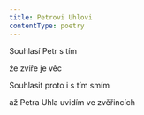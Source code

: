 ```yaml
---
title: Petrovi Uhlovi
contentType: poetry
---
```


<section>

Souhlasí Petr s tím

že zvíře je věc

</section>

<section>

Souhlasit proto i s tím smím

až Petra Uhla uvidím ve zvěřincích

</section>
